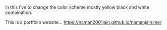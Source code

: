 
in this i've to change the color scheme mostly yellow black and white combination.

This is a portfolio website...
https://naman2001jain.github.io/namanjain.me/
